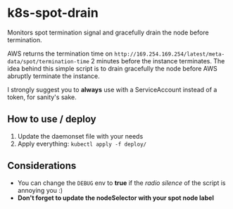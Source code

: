 # k8s-spot-drain
Monitors spot termination signal and gracefully drain the node before termination.

AWS returns the termination time on `http://169.254.169.254/latest/meta-data/spot/termination-time` 2 minutes before the instance terminates.
The idea behind this simple script is to drain gracefully the node before AWS abruptly terminate the instance.

I strongly suggest you to **always** use with a ServiceAccount instead of a token, for sanity's sake.

## How to use / deploy
1. Update the daemonset file with your needs
2. Apply everything: `kubectl apply -f deploy/`


## Considerations
 - You can change the `DEBUG` env to **true** if the *radio silence* of the script is annoying you :)
 - **Don't forget to update the nodeSelector with your spot node label**
